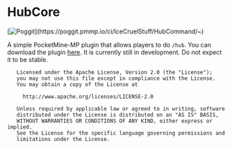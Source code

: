 # HubCore

[![Poggit](https://poggit.pmmp.io/ci.shield/IceCruelStuff/HubCommand/~)](https://poggit.pmmp.io/ci/IceCruelStuff/HubCommand/~)

A simple PocketMine-MP plugin that allows players to do `/hub`. You can download the plugin [here](https://github.com/IceCruelStuff/HubCore/releases). It is currently still in development. Do not expect it to be stable.

```
   Licensed under the Apache License, Version 2.0 (the "License");
   you may not use this file except in compliance with the License.
   You may obtain a copy of the License at

     http://www.apache.org/licenses/LICENSE-2.0

   Unless required by applicable law or agreed to in writing, software
   distributed under the License is distributed on an "AS IS" BASIS,
   WITHOUT WARRANTIES OR CONDITIONS OF ANY KIND, either express or implied.
   See the License for the specific language governing permissions and
   limitations under the License.
```
